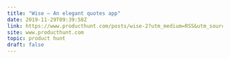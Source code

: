 ```yaml
---
title: "Wise — An elegant quotes app"
date: 2019-11-29T09:39:58Z
link: https://www.producthunt.com/posts/wise-2?utm_medium=RSS&utm_source=hune
site: www.producthunt.com
topic: product hunt
draft: false
---
```

